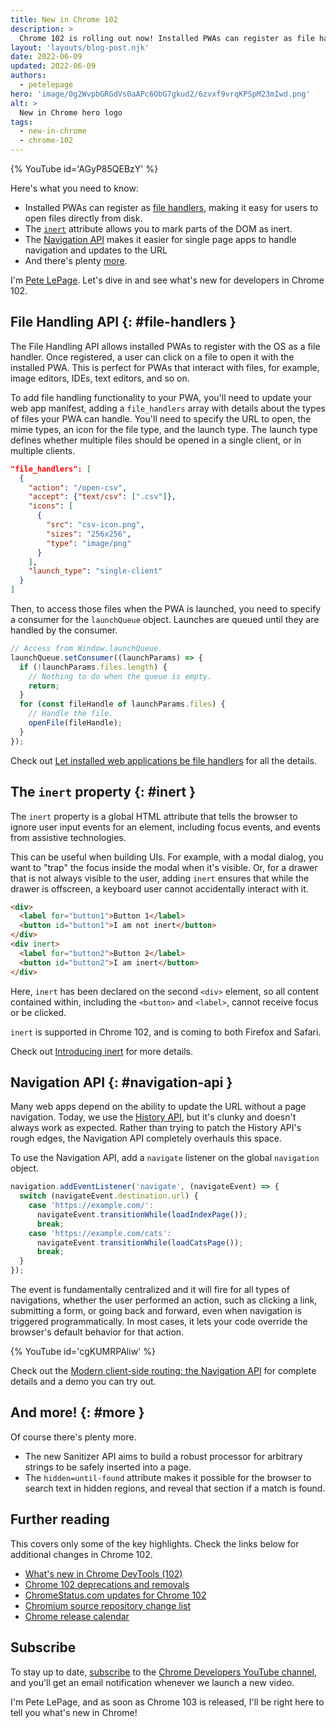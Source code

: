 ```yaml
---
title: New in Chrome 102
description: >
  Chrome 102 is rolling out now! Installed PWAs can register as file handlers, making it easy for users to open files directly from disk. The inert attribute allows you to mark parts of the DOM as inert. The Navigation API makes it easier for single page apps to handle navigation and updates to the URL. And there's plenty more!
layout: 'layouts/blog-post.njk'
date: 2022-06-09
updated: 2022-06-09
authors:
  - petelepage
hero: 'image/0g2WvpbGRGdVs0aAPc6ObG7gkud2/6zvxf9vrqKPSpM23mIwd.png'
alt: >
  New in Chrome hero logo
tags:
  - new-in-chrome
  - chrome-102
---
```


{% YouTube id='AGyP85QEBzY' %}

Here's what you need to know:

* Installed PWAs can register as [file handlers](#file-handlers), making it
  easy for users to open files directly from disk.
* The [`inert`](#inert) attribute allows you to mark parts of the DOM as inert.
* The [Navigation API](#navigation-api) makes it easier for single page apps
  to handle navigation and updates to the URL
* And there's plenty [more](#more).

I'm [Pete LePage](https://petelepage.com). Let's dive in and
see what's new for developers in Chrome 102.

## File Handling API {: #file-handlers }

The File Handling API allows installed PWAs to register with the OS as a file
handler. Once registered, a user can click on a file to open it with the
installed PWA. This is perfect for PWAs that interact with files, for example,
image editors, IDEs, text editors, and so on.

To add file handling functionality to your PWA, you'll need to update your
web app manifest, adding a `file_handlers` array with details about the types
of files your PWA can handle. You'll need to specify the URL to open, the
mime types, an icon for the file type, and the launch type. The launch type
defines whether multiple files should be opened in a single client, or in
multiple clients.

```json
"file_handlers": [
  {
    "action": "/open-csv",
    "accept": {"text/csv": [".csv"]},
    "icons": [
      {
        "src": "csv-icon.png",
        "sizes": "256x256",
        "type": "image/png"
      }
    ],
    "launch_type": "single-client"
  }
]
```

Then, to access those files when the PWA is launched, you need to specify a
consumer for the `launchQueue` object. Launches are queued until they are
handled by the consumer.

```js
// Access from Window.launchQueue.
launchQueue.setConsumer((launchParams) => {
  if (!launchParams.files.length) {
    // Nothing to do when the queue is empty.
    return;
  }
  for (const fileHandle of launchParams.files) {
    // Handle the file.
    openFile(fileHandle);
  }
});
```

Check out [Let installed web applications be file handlers](https://web.dev/file-handling/)
for all the details.

## The `inert` property {: #inert }

The `inert` property is a global HTML attribute that tells the browser to
ignore user input events for an element, including focus events, and events
from assistive technologies.

This can be useful when building UIs. For example, with a modal dialog, you
want to "trap" the focus inside the modal when it's visible. Or, for a drawer
that is not always visible to the user, adding `inert` ensures that while
the drawer is offscreen, a keyboard user cannot accidentally interact with it.

```html
<div>
  <label for="button1">Button 1</label>
  <button id="button1">I am not inert</button>
</div>
<div inert>
  <label for="button2">Button 2</label>
  <button id="button2">I am inert</button>
</div>
```

Here, `inert` has been declared on the second `<div>` element, so all content
contained within, including the `<button>` and `<label>`, cannot receive
focus or be clicked.

`inert` is supported in Chrome 102, and is coming to both Firefox and Safari.

Check out [Introducing inert](/articles/inert/) for more details.

## Navigation API {: #navigation-api }

Many web apps depend on the ability to update the URL without a page
navigation. Today, we use the [History API][mdn-history], but it's clunky and
doesn't always work as expected. Rather than trying to patch the History API's
rough edges, the Navigation API completely overhauls this space.

To use the Navigation API, add a `navigate` listener on the global `navigation`
object.

```js
navigation.addEventListener('navigate', (navigateEvent) => {
  switch (navigateEvent.destination.url) {
    case 'https://example.com/':
      navigateEvent.transitionWhile(loadIndexPage());
      break;
    case 'https://example.com/cats':
      navigateEvent.transitionWhile(loadCatsPage());
      break;
  }
});
```

The event is fundamentally centralized and it will fire for all types of
navigations, whether the user performed an action, such as clicking a link,
submitting a form, or going back and forward, even when navigation is
triggered programmatically. In most cases, it lets your code override the
browser's default behavior for that action.

{% YouTube id='cgKUMRPAliw' %}

Check out the [Modern client-side routing: the Navigation API][dcc-nav-api]
for complete details and a demo you can try out.

[mdn-history]: https://developer.mozilla.org/en-US/docs/Web/API/History_API/Working_with_the_History_API
[dcc-nav-api]: /docs/web-platform/navigation-api/

## And more! {: #more }

Of course there's plenty more.

* The new Sanitizer API aims to build a robust processor for arbitrary strings
  to be safely inserted into a page.
* The `hidden=until-found` attribute makes it possible for the browser to
  search text in hidden regions, and reveal that section if a match is found.

## Further reading

This covers only some of the key highlights. Check the links below for
additional changes in Chrome 102.

* [What's new in Chrome DevTools (102)](/blog/new-in-devtools-102/)
* [Chrome 102 deprecations and removals](/blog/deps-rems-102/)
* [ChromeStatus.com updates for Chrome 102](https://www.chromestatus.com/features#milestone%3D102)
* [Chromium source repository change list](https://chromium.googlesource.com/chromium/src/+log/101.0.4951.49..102.0.5005.113)
* [Chrome release calendar](https://chromiumdash.appspot.com/schedule)

## Subscribe

To stay up to date, [subscribe](https://goo.gl/6FP1a5) to the
[Chrome Developers YouTube channel](https://www.youtube.com/user/ChromeDevelopers/),
and you'll get an email notification whenever we launch a new video.

I'm Pete LePage, and as soon as Chrome 103 is released, I'll be right here to
tell you what's new in Chrome!

